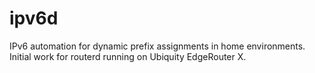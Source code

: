 # ipv6d
IPv6 automation for dynamic prefix assignments in home environments. Initial work for routerd running on Ubiquity EdgeRouter X.
